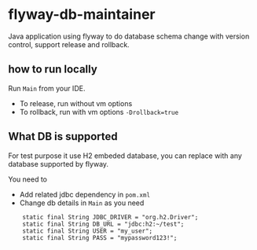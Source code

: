 # flyway-db-maintainer
Java application using flyway to do database schema change with version control, support release and rollback.

## how to run locally
Run `Main` from your IDE.
* To release, run without vm options
* To rollback, run with vm options `-Drollback=true`

## What DB is supported
For test purpose it use H2 embeded database, you can replace with any database supported by flyway. 

You need to
* Add related jdbc dependency in `pom.xml`
* Change db details in `Main` as you need
````
    static final String JDBC_DRIVER = "org.h2.Driver";
    static final String DB_URL = "jdbc:h2:~/test";
    static final String USER = "my_user";
    static final String PASS = "mypassword123!";
````